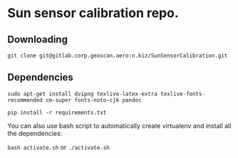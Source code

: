 # Sun sensor calibration repo.


## Downloading

```git clone git@gitlab.corp.geoscan.aero:n.kiz/SunSensorCalibration.git```

## Dependencies

```sudo apt-get install dvipng texlive-latex-extra texlive-fonts-recommended cm-super fonts-noto-cjk pandoc```

```pip install -r requirements.txt```

You can also use bash script to automatically create virtualenv and install all the dependencies:

```bash activate.sh``` or
```./activate.sh```